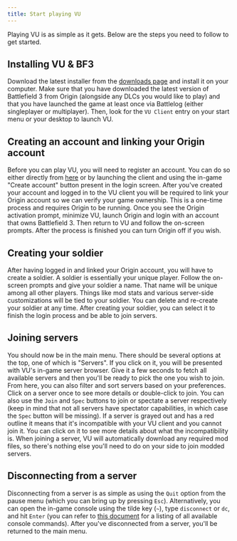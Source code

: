 ```yaml
---
title: Start playing VU
---
```


Playing VU is as simple as it gets. Below are the steps you need to follow to get started.

## Installing VU & BF3

Download the latest installer from the [downloads page](https://veniceunleashed.net/downloads) and install it on your computer. Make sure that you have downloaded the latest version of Battlefield 3 from Origin (alongside any DLCs you would like to play) and that you have launched the game at least once via Battlelog (either singleplayer or multiplayer). Then, look for the `VU Client` entry on your start menu or your desktop to launch VU.

## Creating an account and linking your Origin account

Before you can play VU, you will need to register an account. You can do so either directly from [here](https://veniceunleashed.net/register) or by launching the client and using the in-game "Create account" button present in the login screen. After you've created your account and logged in to the VU client you will be required to link your Origin account so we can verify your game ownership. This is a one-time process and requires Origin to be running. Once you see the Origin activation prompt, minimize VU, launch Origin and login with an account that owns Battlefield 3. Then return to VU and follow the on-screen prompts. After the process is finished you can turn Origin off if you wish.

## Creating your soldier

After having logged in and linked your Origin account, you will have to create a soldier. A soldier is essentially your unique player. Follow the on-screen prompts and give your soldier a name. That name will be unique among all other players. Things like mod stats and various server-side customizations will be tied to your soldier. You can delete and re-create your soldier at any time. After creating your soldier, you can select it to finish the login process and be able to join servers.

## Joining servers

You should now be in the main menu. There should be several options at the top, one of which is "Servers". If you click on it, you will be presented with VU's in-game server browser. Give it a few seconds to fetch all available servers and then you'll be ready to pick the one you wish to join. From here, you can also filter and sort servers based on your preferences. Click on a server once to see more details or double-click to join. You can also use the `Join` and `Spec` buttons to join or spectate a server respectively (keep in mind that not all servers have spectator capabilities, in which case the `Spec` button will be missing). If a server is grayed out and has a red outline it means that it's incompatible with your VU client and you cannot join it. You can click on it to see more details about what the incompatibility is. When joining a server, VU will automatically download any required mod files, so there's nothing else you'll need to do on your side to join modded servers.

## Disconnecting from a server

Disconnecting from a server is as simple as using the `Quit` option from the pause menu (which you can bring up by pressing `Esc`). Alternatively, you can open the in-game console using the tilde key (`~`), type `disconnect` or `dc`, and hit `Enter` (you can refer to [this document](/general/commands) for a listing of all available console commands). After you've disconnected from a server, you'll be returned to the main menu.